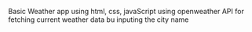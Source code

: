 Basic Weather app using html, css, javaScript using openweather API for fetching current weather data bu inputing the city name 
